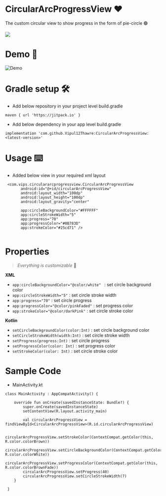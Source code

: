 # CircularArcProgressView ❤
 The custom circular view to show progress in the form of pie-circle 🟢
 
 [![](https://jitpack.io/v/Vipul12Thawre/CircularArcProgressView.svg)](https://jitpack.io/#Vipul12Thawre/CircularArcProgressView)
 
 # Demo 📱
 ![Demo](https://github.com/Vipul12Thawre/CircularArcProgressView/blob/master/app/showcase/1595765677675.png)



# Gradle setup 🛠️
 - Add below repository in your project level build.gradle
 ```
 maven { url 'https://jitpack.io' }
 ```


- Add below dependency in your app level build.gradle
```
implementation 'com.github.Vipul12Thawre:CircularArcProgressView:<latest-version>'
```



# Usage ⌨️
 - Added below view in your required xml layout
 ```
  <com.vips.circulararcprogressview.CircularArcProgressView
        android:id="@+id/circularArcProgressView"
        android:layout_width="100dp"
        android:layout_height="100dp"
        android:layout_gravity="center"

        app:circleBackgroundColor="#FFFFFF"
        app:circleStrokeWidth="5"
        app:progress="70"
        app:progressColor="#0B783D"
        app:strokeColor="#25cd71" />
        
   ```




# Properties
> _Everything is customizable_ 🥰

**XML**
  - `app:circleBackgroundColor="@color/white" ` : set circle background color
  - `app:circleStrokeWidth="5"` : set circle stroke width
  - `app:progress="70"` : set circle progress
  - `app:progressColor="@color/pinkFaded"` : set progress color
  - `app:strokeColor="@color/darkPink"` : set circle stroke color
  
  
**Kotlin**
- `setCircleBackgroundColor(color:Int)` : set circle background color
- `setCircleStrokeWidth(width:Int)` : set circle stroke width
- `setProgress(progress:Int)` : set circle progress
- `setProgressColor(color: Int)` : set progress color
- `setStrokeColor(color: Int)` : set circle stroke color

# Sample Code
- MainActivity.kt
```
class MainActivity : AppCompatActivity() {

    override fun onCreate(savedInstanceState: Bundle?) {
        super.onCreate(savedInstanceState)
        setContentView(R.layout.activity_main)
        
        val circularArcProgressView = findViewById<CircularArcProgressView>(R.id.circularArcProgressView)

        circularArcProgressView.setStrokeColor(ContextCompat.getColor(this, R.color.colorBrown))
        circularArcProgressView.setCircleBackgroundColor(ContextCompat.getColor(this, R.color.colorWhite))
        circularArcProgressView.setProgressColor(ContextCompat.getColor(this, R.color.colorBrownFade))
        circularArcProgressView.setProgress(40)
        circularArcProgressView.setCircleStrokeWidth(7)
    }
    
 }


```

